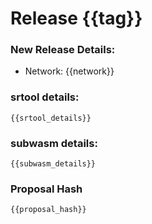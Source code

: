 Release {{tag}}
===

### New Release Details:

- Network: {{network}}

### srtool details:

```
{{srtool_details}}
```

### subwasm details:

```
{{subwasm_details}}
```

### Proposal Hash

```
{{proposal_hash}}
```
